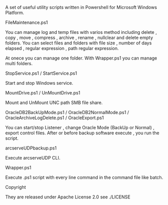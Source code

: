 A set of useful utility scripts written in Powershell for Microsoft Windows Platform.

FileMaintenance.ps1

You can manage log and temp files with varios method including delete , copy , move , compress , archive , rename , nullclear and delete empty folders.
You can select files and folders with file size , number of days elapsed , regular expression , path regular expression.

At onece you can manage one folder. With Wrapper.ps1 you can manage multi folders.


StopService.ps1 / StartService.ps1

Start and stop Windows service.


MountDrive.ps1 / UnMountDrive.ps1

Mount and UnMount UNC path SMB file share.


OracleDB2BackUpMode.ps1 / OracleDB2NormalMode.ps1 / OracleArchiveLogDelete.ps1 / OracleExport.ps1

You can start/stop Listener , change Oracle Mode (BackUp or Normal) , export control files.
After or before backup software execute , you run the script.


arcserveUDPbackup.ps1

Execute arcserveUDP CLI.


Wrapper.ps1

Execute .ps1 script with every line command in the command file like batch.


Copyright

They are released under Apache License 2.0
see ./LICENSE
